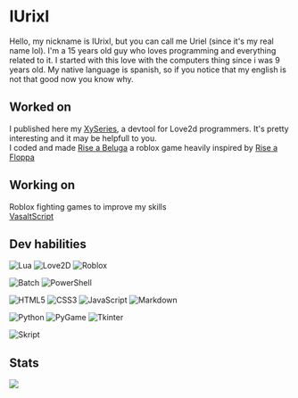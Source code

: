 # IUrixl
Hello, my nickname is IUrixl, but you can call me Uriel (since it's my real name lol).
I'm a 15 years old guy who loves programming and everything related to it. 
I started with this love with the computers thing since i was 9 years old.
My native language is spanish, so if you notice that my english is not that good now you know why.

## Worked on
I published here my [XySeries](https://github.com/IUrixl/XyMeshTool), a devtool for Love2d programmers. It's pretty interesting and it may be helpfull to you. \
I coded and made [Rise a Beluga](https://www.roblox.com/games/9610831222/Small-Update-Raise-a-Beluga) a roblox game heavily inspired by [Rise a Floppa](https://www.roblox.com/games/9772878203/raise-a-floppa-2-4x-Cash)

## Working on
Roblox fighting games to improve my skills\
[VasaltScript](https://github.com/IUrixl/VasaltScript)

## Dev habilities
![Lua](https://img.shields.io/badge/Lua-044a63?style=for-the-badge&logo=Lua&logoColor=blue)
![Love2D](https://img.shields.io/badge/Love2d-99058a?style=for-the-badge&logo=Love2&logoColor=blue)
![Roblox](https://img.shields.io/badge/Roblox-044a63?style=for-the-badge&logo=Roblox&logoColor=blue) 

![Batch](https://img.shields.io/badge/Batch-%23000000.svg?style=for-the-badge&logo=GNUBash&logoColor=white)
![PowerShell](https://img.shields.io/badge/PowerShell-%235391FE.svg?style=for-the-badge&logo=powershell&logoColor=white) 

![HTML5](https://img.shields.io/badge/html5-%23E34F26.svg?style=for-the-badge&logo=html5&logoColor=white)
![CSS3](https://img.shields.io/badge/css3-%231572B6.svg?style=for-the-badge&logo=css3&logoColor=white)
![JavaScript](https://img.shields.io/badge/javascript-%23323330.svg?style=for-the-badge&logo=javascript&logoColor=%23F7DF1E)
![Markdown](https://img.shields.io/badge/Markdown-044a63?style=for-the-badge&logo=Markdown&logoColor=blue) 

![Python](https://img.shields.io/badge/python-3670A0?style=for-the-badge&logo=python&logoColor=ffdd54)
![PyGame](https://img.shields.io/badge/pygame-3670A0?style=for-the-badge&logo=python&logoColor=ffdd54) 
![Tkinter](https://img.shields.io/badge/tkinter-3670A0?style=for-the-badge&logo=python&logoColor=ffdd54) 

![Skript](https://img.shields.io/badge/Skript-%23000000.svg?style=for-the-badge&logo=Skript&logoColor=blue)

## Stats
![](https://github-readme-stats.vercel.app/api?username=IUrixl&&show_icons=true&title_color=ffffff&icon_color=bb2acf&text_color=daf7dc&bg_color=151515)
<!--
**IUrixl/IUrixl** is a ✨ _special_ ✨ repository because its `README.md` (this file) appears on your GitHub profile.

Here are some ideas to get you started:

- 🔭 I’m currently working on ...
- 🌱 I’m currently learning ...
- 👯 I’m looking to collaborate on ...
- 🤔 I’m looking for help with ...
- 💬 Ask me about ...
- 📫 How to reach me: ...
- 😄 Pronouns: ...
- ⚡ Fun fact: ...
-->
